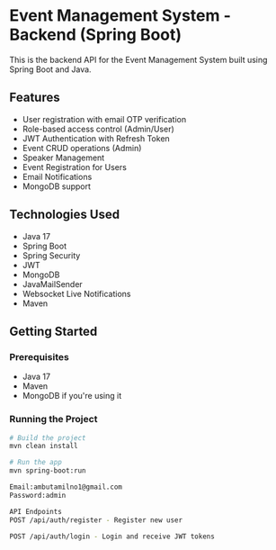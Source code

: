 # Event Management System - Backend (Spring Boot)

This is the backend API for the Event Management System built using Spring Boot and Java.

## Features

- User registration with email OTP verification
- Role-based access control (Admin/User)
- JWT Authentication with Refresh Token
- Event CRUD operations (Admin)
- Speaker Management
- Event Registration for Users
- Email Notifications
- MongoDB support

## Technologies Used

- Java 17
- Spring Boot
- Spring Security
- JWT
- MongoDB
- JavaMailSender
- Websocket Live Notifications
- Maven

## Getting Started

### Prerequisites

- Java 17
- Maven
- MongoDB if you're using it

### Running the Project

```bash
# Build the project
mvn clean install

# Run the app
mvn spring-boot:run

Email:ambutamilno1@gmail.com
Password:admin

API Endpoints
POST /api/auth/register - Register new user

POST /api/auth/login - Login and receive JWT tokens
